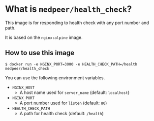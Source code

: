 # What is `medpeer/health_check`?

This image is for responding to health check with any port number and path.

It is based on the `nginx:alpine` image.

## How to use this image

```
$ docker run -e NGINX_PORT=3000 -e HEALTH_CHECK_PATH=/health medpeer/health_check
```

You can use the following environment variables.

- `NGINX_HOST`
  - A host name used for `server_name` (default: `localhost`)
- `NGINX_PORT`
  - A port number used for `listen` (default: `80`)
- `HEALTH_CHECK_PATH`
  - A path for health check (default: `/health`)
